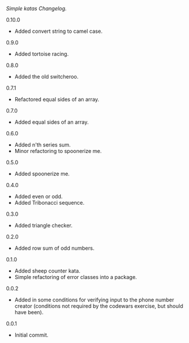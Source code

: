 *Simple katas Changelog.*

0.10.0
- Added convert string to camel case.

0.9.0
- Added tortoise racing.

0.8.0
- Added the old switcheroo.

0.7.1
- Refactored equal sides of an array.

0.7.0
- Added equal sides of an array.

0.6.0
- Added n'th series sum.
- Minor refactoring to spoonerize me.

0.5.0
- Added spoonerize me.

0.4.0
- Added even or odd.
- Added Tribonacci sequence.

0.3.0
- Added triangle checker.

0.2.0
- Added row sum of odd numbers.

0.1.0
- Added sheep counter kata.
- Simple refactoring of error classes into a package.

0.0.2
- Added in some conditions for verifying input to the phone number creator
(conditions not required by the codewars exercise, but should have been).

0.0.1
- Initial commit.
